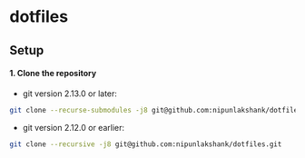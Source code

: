 # dotfiles

## Setup

#### 1. Clone the repository

* git version 2.13.0 or later:

```bash
git clone --recurse-submodules -j8 git@github.com:nipunlakshank/dotfiles.git
```

* git version 2.12.0 or earlier:

```bash
git clone --recursive -j8 git@github.com:nipunlakshank/dotfiles.git
```

